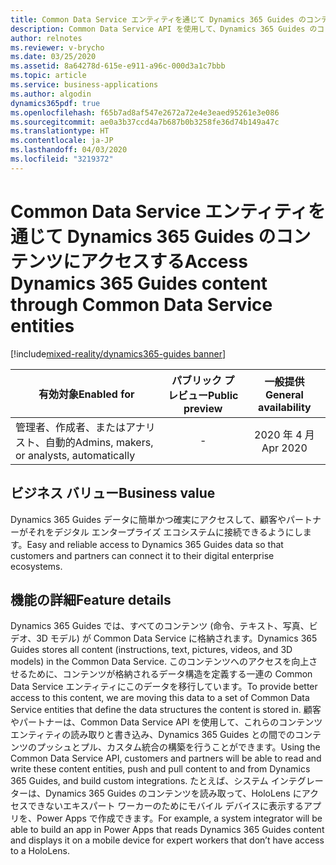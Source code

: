 ```yaml
---
title: Common Data Service エンティティを通じて Dynamics 365 Guides のコンテンツにアクセスする
description: Common Data Service API を使用して、Dynamics 365 Guides のコンテンツ エンティティからデジタル エンタープライズ エコシステムに簡単かつ確実に接続できます。
author: relnotes
ms.reviewer: v-brycho
ms.date: 03/25/2020
ms.assetid: 8a64278d-615e-e911-a96c-000d3a1c7bbb
ms.topic: article
ms.service: business-applications
ms.author: algodin
dynamics365pdf: true
ms.openlocfilehash: f65b7ad8af547e2672a72e4e3eaed95261e3e086
ms.sourcegitcommit: ae0a3b37ccd4a7b687b0b3258fe36d74b149a47c
ms.translationtype: HT
ms.contentlocale: ja-JP
ms.lasthandoff: 04/03/2020
ms.locfileid: "3219372"
---
```

# <a name="access-dynamics-365-guides-content-through-common-data-service-entities"></a><span data-ttu-id="f1248-103">Common Data Service エンティティを通じて Dynamics 365 Guides のコンテンツにアクセスする</span><span class="sxs-lookup"><span data-stu-id="f1248-103">Access Dynamics 365 Guides content through Common Data Service entities</span></span>
[!include[mixed-reality/dynamics365-guides banner](../includes/mixed-reality/dynamics365-guides.md)]

| <span data-ttu-id="f1248-104">有効対象</span><span class="sxs-lookup"><span data-stu-id="f1248-104">Enabled for</span></span>    |  <span data-ttu-id="f1248-105">パブリック プレビュー</span><span class="sxs-lookup"><span data-stu-id="f1248-105">Public preview</span></span> | <span data-ttu-id="f1248-106">一般提供</span><span class="sxs-lookup"><span data-stu-id="f1248-106">General availability</span></span> | 
| ---------- | :----------: |:----------: |
|<span data-ttu-id="f1248-107">管理者、作成者、またはアナリスト、自動的</span><span class="sxs-lookup"><span data-stu-id="f1248-107">Admins, makers, or analysts, automatically</span></span>|-| <span data-ttu-id="f1248-108">2020 年 4 月</span><span class="sxs-lookup"><span data-stu-id="f1248-108">Apr 2020</span></span>|


## <a name="business-value"></a><span data-ttu-id="f1248-109">ビジネス バリュー</span><span class="sxs-lookup"><span data-stu-id="f1248-109">Business value</span></span>
<!-- bv start -->
<span data-ttu-id="f1248-110">Dynamics 365 Guides データに簡単かつ確実にアクセスして、顧客やパートナーがそれをデジタル エンタープライズ エコシステムに接続できるようにします。</span><span class="sxs-lookup"><span data-stu-id="f1248-110">Easy and reliable access to Dynamics 365 Guides data so that customers and partners can connect it to their digital enterprise ecosystems.</span></span>  
<!-- bv end -->



## <a name="feature-details"></a><span data-ttu-id="f1248-111">機能の詳細</span><span class="sxs-lookup"><span data-stu-id="f1248-111">Feature details</span></span>
<!--feature detail start -->
<span data-ttu-id="f1248-112">Dynamics 365 Guides では、すべてのコンテンツ (命令、テキスト、写真、ビデオ、3D モデル) が Common Data Service に格納されます。</span><span class="sxs-lookup"><span data-stu-id="f1248-112">Dynamics 365 Guides stores all content (instructions, text, pictures, videos, and 3D models) in the Common Data Service.</span></span> <span data-ttu-id="f1248-113">このコンテンツへのアクセスを向上させるために、コンテンツが格納されるデータ構造を定義する一連の Common Data Service エンティティにこのデータを移行しています。</span><span class="sxs-lookup"><span data-stu-id="f1248-113">To provide better access to this content, we are moving this data to a set of Common Data Service entities that define the data structures the content is stored in.</span></span> <span data-ttu-id="f1248-114">顧客やパートナーは、Common Data Service API を使用して、これらのコンテンツ エンティティの読み取りと書き込み、Dynamics 365 Guides との間でのコンテンツのプッシュとプル、カスタム統合の構築を行うことができます。</span><span class="sxs-lookup"><span data-stu-id="f1248-114">Using the Common Data Service API, customers and partners will be able to read and write these content entities, push and pull content to and from Dynamics 365 Guides, and build custom integrations.</span></span> <span data-ttu-id="f1248-115">たとえば、システム インテグレーターは、Dynamics 365 Guides のコンテンツを読み取って、HoloLens にアクセスできないエキスパート ワーカーのためにモバイル デバイスに表示するアプリを、Power Apps で作成できます。</span><span class="sxs-lookup"><span data-stu-id="f1248-115">For example, a system integrator will be able to build an app in Power Apps that reads Dynamics 365 Guides content and displays it on a mobile device for expert workers that don’t have access to a HoloLens.</span></span> 
<!--feature detail end -->









